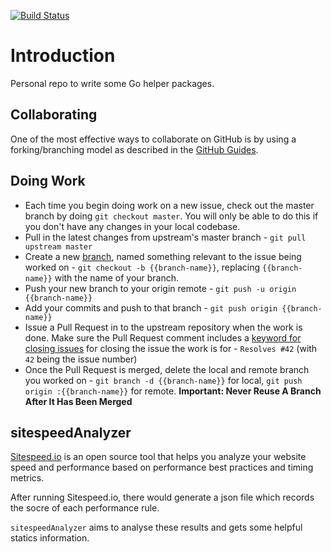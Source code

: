 [![Build Status](https://travis-ci.org/jinghzhu/goutils.svg?branch=master)](https://travis-ci.org/jinghzhu/goutils)

# Introduction

Personal repo to write some Go helper packages.


## Collaborating

One of the most effective ways to collaborate on GitHub is by using a forking/branching model as described in the [GitHub Guides](https://guides.github.com/).


## Doing Work

* Each time you begin doing work on a new issue, check out the master branch by doing `git checkout master`. You will only be able to do this if you don't have any changes in your local codebase.
* Pull in the latest changes from upstream's master branch - `git pull upstream master`
* Create a new [branch](https://guides.github.com/introduction/flow/), named something relevant to the issue being worked on - `git checkout -b {{branch-name}}`, replacing `{{branch-name}}` with the name of your branch.
* Push your new branch to your origin remote - `git push -u origin {{branch-name}}`
* Add your commits and push to that branch - `git push origin {{branch-name}}`
* Issue a Pull Request in to the upstream repository when the work is done. Make sure the Pull Request comment includes a [keyword for closing issues](https://help.github.com/articles/closing-issues-via-commit-messages/) for closing the issue the work is for - `Resolves #42` (with `42` being the issue number)
* Once the Pull Request is merged, delete the local and remote branch you worked on - `git branch -d {{branch-name}}` for local, `git push origin :{{branch-name}}` for remote. **Important: Never Reuse A Branch After It Has Been Merged**



## sitespeedAnalyzer

[Sitespeed.io](https://www.sitespeed.io/) is an open source tool that helps you analyze your website speed and performance based on performance best practices and timing metrics.

After running Sitespeed.io, there would generate a json file which records the socre of each performance rule.

`sitespeedAnalyzer` aims to analyse these results and gets some helpful statics information.



